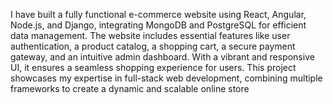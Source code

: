 I have built a fully functional e-commerce website using React, Angular, Node.js, and Django, integrating MongoDB and PostgreSQL for efficient data management. The website includes essential features like user authentication, a product catalog, a shopping cart, a secure payment gateway, and an intuitive admin dashboard. With a vibrant and responsive UI, it ensures a seamless shopping experience for users. This project showcases my expertise in full-stack web development, combining multiple frameworks to create a dynamic and scalable online store
